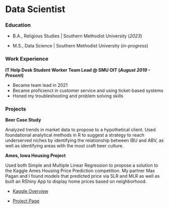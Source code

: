 # Data Scientist

### Education
- B.A., Religious Studies | Southern Methodist University (_2023_)
 
-    M.S., Data Science   | Southern Methodist University (_in-progress_)

### Work Experience
**IT Help Desk Student Worker Team Lead @ SMU OIT (_August 2019 - Present_)**
- Became team lead in 2021
- Became proficienct in customer service and using ticket-based systems
- Honed my troubleshooting and problem solving skills

### Projects
**Beer Case Study**
   
Analyzed trends in market data to propose to a hypothetical client. Used foundational analytical methods in R to suggest a strategy to reach underserved niches by identifying the relationship between IBU and ABV, as well as identifying areas with the most craft beer culture.
 
**Ames, Iowa Housing Project**
   
Used both Simple and Multiple Linear Regression to propose a solution to the Kaggle Ames Housing Price Prediction competition. My partner Max Pagan and I found models that predicted price via SLR and MLR as well as built an RShiny App to display home prices based on neighborhood. 
 
-  [Kaggle Overview](https://www.kaggle.com/c/house-prices-advanced-regression-techniques/data?select=train.csv)
 
- [Project Page](https://cdcastr0.github.io/projects/Ames_Housing_Price_Prediction/)
